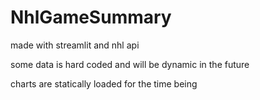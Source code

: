 # NhlGameSummary
made with streamlit and nhl api

some data is hard coded and will be dynamic in the future


charts are statically loaded for the time being
